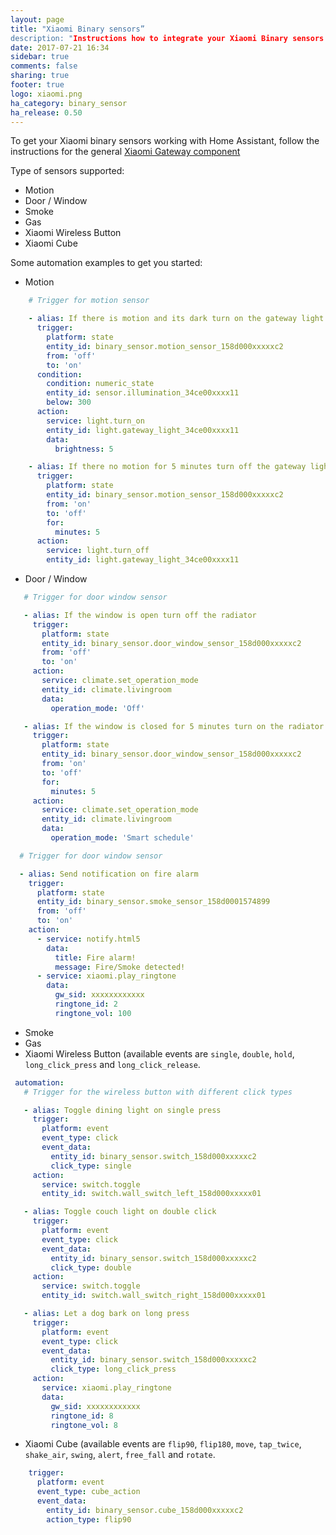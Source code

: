 ```yaml
---
layout: page
title: "Xiaomi Binary sensors”
description: "Instructions how to integrate your Xiaomi Binary sensors within Home Assistant."
date: 2017-07-21 16:34
sidebar: true
comments: false
sharing: true
footer: true
logo: xiaomi.png
ha_category: binary_sensor
ha_release: 0.50
---
```


To get your Xiaomi binary sensors working with Home Assistant, follow the instructions for the general [Xiaomi Gateway component](https://home-assistant.io/components/xiaomi_gw)

Type of sensors supported:
- Motion
- Door / Window
- Smoke
- Gas
- Xiaomi Wireless Button
- Xiaomi Cube

Some automation examples to get you started:
- Motion
```yaml
    # Trigger for motion sensor

    - alias: If there is motion and its dark turn on the gateway light
      trigger:
        platform: state
        entity_id: binary_sensor.motion_sensor_158d000xxxxxc2
        from: 'off'
        to: 'on'
      condition:
        condition: numeric_state
        entity_id: sensor.illumination_34ce00xxxx11
        below: 300
      action:
        service: light.turn_on
        entity_id: light.gateway_light_34ce00xxxx11
        data:
          brightness: 5

    - alias: If there no motion for 5 minutes turn off the gateway light
      trigger:
        platform: state
        entity_id: binary_sensor.motion_sensor_158d000xxxxxc2
        from: 'on'
        to: 'off'
        for:
          minutes: 5
      action:
        service: light.turn_off
        entity_id: light.gateway_light_34ce00xxxx11
  ```
  
- Door / Window
 ```yaml
    # Trigger for door window sensor

    - alias: If the window is open turn off the radiator
      trigger:
        platform: state
        entity_id: binary_sensor.door_window_sensor_158d000xxxxxc2
        from: 'off'
        to: 'on'
      action:
        service: climate.set_operation_mode
        entity_id: climate.livingroom
        data:
          operation_mode: 'Off'

    - alias: If the window is closed for 5 minutes turn on the radiator again
      trigger:
        platform: state
        entity_id: binary_sensor.door_window_sensor_158d000xxxxxc2
        from: 'on'
        to: 'off'
        for:
          minutes: 5
      action:
        service: climate.set_operation_mode
        entity_id: climate.livingroom
        data:
          operation_mode: 'Smart schedule'
  ```

  ```yaml
    # Trigger for door window sensor

    - alias: Send notification on fire alarm
      trigger:
        platform: state
        entity_id: binary_sensor.smoke_sensor_158d0001574899
        from: 'off'
        to: 'on'
      action:
        - service: notify.html5
          data:
            title: Fire alarm!
            message: Fire/Smoke detected!
        - service: xiaomi.play_ringtone
          data:
            gw_sid: xxxxxxxxxxxx
            ringtone_id: 2
            ringtone_vol: 100
  ```
- Smoke
- Gas
- Xiaomi Wireless Button (available events are `single`, `double`, `hold`, `long_click_press` and `long_click_release`.
 ```yaml
  automation:
    # Trigger for the wireless button with different click types

    - alias: Toggle dining light on single press
      trigger:
        platform: event
        event_type: click
        event_data:
          entity_id: binary_sensor.switch_158d000xxxxxc2
          click_type: single
      action:
        service: switch.toggle
        entity_id: switch.wall_switch_left_158d000xxxxx01

    - alias: Toggle couch light on double click
      trigger:
        platform: event
        event_type: click
        event_data:
          entity_id: binary_sensor.switch_158d000xxxxxc2
          click_type: double
      action:
        service: switch.toggle
        entity_id: switch.wall_switch_right_158d000xxxxx01

    - alias: Let a dog bark on long press
      trigger:
        platform: event
        event_type: click
        event_data:
          entity_id: binary_sensor.switch_158d000xxxxxc2
          click_type: long_click_press
      action:
        service: xiaomi.play_ringtone
        data:
          gw_sid: xxxxxxxxxxxx
          ringtone_id: 8
          ringtone_vol: 8
  ```

- Xiaomi Cube (available events are `flip90`, `flip180`, `move`, `tap_twice`, `shake_air`, `swing`, `alert`, `free_fall` and `rotate`.
```yaml
    trigger:
      platform: event
      event_type: cube_action
      event_data:
        entity_id: binary_sensor.cube_158d000xxxxxc2
        action_type: flip90
 ```
